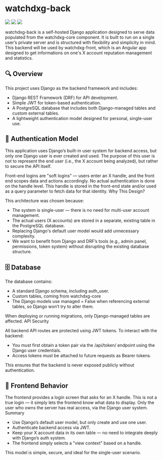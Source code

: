 # watchdxg-back

[![](https://img.shields.io/static/v1?label=Platform&message=Linux%20%7C%20macOS&color=deeppink)](#) [![](https://img.shields.io/static/v1?label=Python&message=v3.12&color=blue)](#) [![](https://img.shields.io/static/v1?label=Django&message=v5.2.1&color=coral)](#)

watchdxg-back is a self-hosted Django application designed to serve data populated from the watchdxg-core component. It is built to run on a single user’s private server and is structured with flexibility and simplicity in mind. This backend will be used by watchdxg-front, which is an Angular app designed to get informations on one's X account reputation management and statistics.

## 🔍 Overview

This project uses Django as the backend framework and includes:

- Django REST Framework (DRF) for API development.
- Simple JWT for token-based authentication.
- A PostgreSQL database that includes both Django-managed tables and custom external tables.
- A lightweight authentication model designed for personal, single-user use.

## 👤 Authentication Model

This application uses Django’s built-in user system for backend access, but only one Django user is ever created and used. The purpose of this user is not to represent the end user (i.e., the X account being analyzed), but rather to secure the API itself.

Front-end logins are "soft logins" — users enter an X handle, and the front end scopes data and actions accordingly. No actual authentication is done on the handle level. This handle is stored in the front-end state and/or used as a query parameter to fetch data for that identity.
Why This Design?

This architecture was chosen because:

- The system is single-user — there is no need for multi-user account management.
- The actual users (X accounts) are stored in a separate, existing table in the PostgreSQL database.
- Replacing Django's default user model would add unnecessary complexity.
- We want to benefit from Django and DRF’s tools (e.g., admin panel, permissions, token system) without disrupting the existing database structure.

## 🗄️ Database

The database contains:

- A standard Django schema, including auth_user.
- Custom tables, coming from watchdxg-core
- The Django models use managed = False when referencing external tables, so Django won’t try to alter them.

When deploying or running migrations, only Django-managed tables are affected.
API Security

All backend API routes are protected using JWT tokens. To interact with the backend:

- You must first obtain a token pair via the /api/token/ endpoint using the Django user credentials.
- Access tokens must be attached to future requests as Bearer tokens.

This ensures that the backend is never exposed publicly without authentication.
## 🤔 Frontend Behavior

The frontend provides a login screen that asks for an X handle. This is not a true login — it simply lets the frontend know what data to display. Only the user who owns the server has real access, via the Django user system.
Summary

- Use Django’s default user model, but only create and use one user.
- Authenticate backend access via JWT.
- Keep your X account data in its own table — no need to integrate deeply with Django’s auth system.
- The frontend simply selects a "view context" based on a handle.

This model is simple, secure, and ideal for the single-user scenario.
